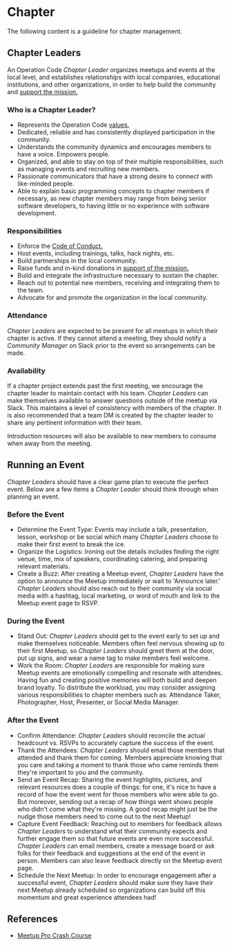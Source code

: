 # Chapter
The following content is a guideline for chapter management.

## Chapter Leaders

An Operation Code *Chapter Leader* organizes meetups and events at the local level, and establishes relationships with local companies, educational institutions, and other organizations, in order to help build the community and [support the mission.](https://github.com/OperationCode/board/blob/master/proposals/STRATEGIC-POLICY.md)

### Who is a Chapter Leader?

* Represents the Operation Code [values.](https://github.com/OperationCode/board/blob/master/proposals/STRATEGIC-POLICY.md)
* Dedicated, reliable and has consistently displayed participation in the community.
* Understands the community dynamics and encourages members to have a voice. Empowers people.
* Organized, and able to stay on top of their multiple responsibilities, such as managing events and recruiting new members.
* Passionate communicators that have a strong desire to connect with like-minded people.
* Able to explain basic programming concepts to chapter members if necessary, as new chapter members may range from being senior software developers, to having little or no experience with software development. 

### Responsibilities
* Enforce the [Code of Conduct.](https://github.com/OperationCode/mentorship/blob/master/CODE-OF-CONDUCT.md)
* Host events, including trainings, talks, hack nights, etc.
* Build partnerships in the local community.
* Raise funds and in-kind donations in [support of the mission.](https://github.com/OperationCode/board/blob/master/proposals/STRATEGIC-POLICY.md)
* Build and integrate the infrastructure necessary to sustain the chapter.
* Reach out to potential new members, receiving and integrating them to the team.
* Advocate for and promote the organization in the local community.

### Attendance
*Chapter Leaders* are expected to be present for all meetups in which their chapter is active. If they cannot attend a meeting, they should notify a *Community Manager* on Slack prior to the event so arrangements can be made.

### Availability
If a chapter project extends past the first meeting, we encourage the chapter leader to maintain contact with his team. *Chapter Leaders* can make themselves available to answer questions outside of the meetup via Slack. This maintains a level of consistency with members of the chapter.  It is also recommended that a team DM is created by the chapter leader to share any pertinent information with their team.

Introduction resources will also be available to new members to consume when away from the meeting.

## Running an Event
*Chapter Leaders* should have a clear game plan to execute the perfect event. Below are a few items a *Chapter Leader* should think through when planning an event.

### Before the Event
* Determine the Event Type: Events may include a talk, presentation, lesson, workshop or be social which many *Chapter Leaders* choose to make their first event to break the ice.
* Organize the Logistics: Ironing out the details includes finding the right venue, time, mix of speakers, coordinating catering, and preparing relevant materials.
* Create a Buzz: After creating a Meetup event, *Chapter Leaders* have the option to announce the Meetup immediately or wait to 'Announce later.' *Chapter Leaders* should also reach out to their community via social media with a hashtag, local marketing, or word of mouth and link to the Meetup event page to RSVP.

### During the Event
* Stand Out: *Chapter Leaders* should get to the event early to set up and make themselves noticeable. Members often feel nervous showing up to their first Meetup, so *Chapter Leaders* should greet them at the door, put up signs, and wear a name tag to make members feel welcome.
* Work the Room: *Chapter Leaders* are responsible for making sure Meetup events are emotionally compelling and resonate with attendees. Having fun and creating positive memories will both build and deepen brand loyalty. To distribute the workload, you may consider assigning various responsibilities to chapter members such as: Attendance Taker, Photographer, Host, Presenter, or Social Media Manager.

### After the Event
* Confirm Attendance: *Chapter Leaders* should reconcile the actual headcount vs. RSVPs to accurately capture the success of the event.
* Thank the Attendees: *Chapter Leaders* should email those members that attended and thank them for coming. Members appreciate knowing that you care and taking a moment to thank those who came reminds them they're important to you and the community.
* Send an Event Recap: Sharing the event highlights, pictures, and relevant resources does a couple of things: for one, it's nice to have a record of how the event went for those members who were able to go. But moreover, sending out a recap of how things went shows people who didn't come what they're missing. A good recap might just be the nudge those members need to come out to the next Meetup!
* Capture Event Feedback: Reaching out to members for feedback allows *Chapter Leaders* to understand what their community expects and further engage them so that future events are even more successful. *Chapter Leaders* can email members, create a message board or ask folks for their feedback and suggestions at the end of the event in person. Members can also leave feedback directly on the Meetup event page.
* Schedule the Next Meetup: In order to encourage engagement after a successful event, *Chapter Leaders* should make sure they have their next Meetup already scheduled so organizations can build off this momentum and great experience attendees had!

## References
* [Meetup Pro Crash Course](https://gallery.mailchimp.com/ca614c4bccc9915eed5a73d61/files/67174235-eb2c-4af1-b054-840115421b87/Meetup_Pro_Crash_Course.pdf)

